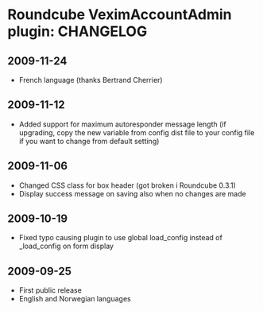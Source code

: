 Roundcube VeximAccountAdmin plugin: CHANGELOG
=============================================

2009-11-24
----------
 * French language (thanks Bertrand Cherrier)

2009-11-12
----------
 * Added support for maximum autoresponder message length
   (if upgrading, copy the new variable from config dist file to your
   config file if you want to change from default setting)

2009-11-06
----------
 * Changed CSS class for box header (got broken i Roundcube 0.3.1)
 * Display success message on saving also when no changes are made

2009-10-19
----------
 * Fixed typo causing plugin to use global load_config
   instead of _load_config on form display

2009-09-25
----------
 * First public release
 * English and Norwegian languages
